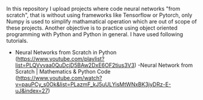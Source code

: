 In this repository I upload projects where code neural networks "from scratch", that is without using frameworks like Tensorflow or Pytorch, only Numpy is used to simplify mathamatical operation which are out of scope of these projects. Another objective is to practice using object oriented programming with Python and Python in general. I have used following tutorials.
- Neural Networks from Scratch in Python (https://www.youtube.com/playlist?list=PLQVvvaa0QuDcjD5BAw2DxE6OF2tius3V3)
-Neural Network from Scratch | Mathematics & Python Code (https://www.youtube.com/watch?v=pauPCy_s0Ok&list=PLazmF_kJ5uULYisMtWNxBK3jyDRz-E-uJ&index=27)